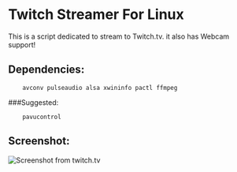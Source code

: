 Twitch Streamer For Linux
=========================

This is a script dedicated to stream to Twitch.tv. it also has Webcam support!

Dependencies:
-------------

        avconv pulseaudio alsa xwininfo pactl ffmpeg

###Suggested:

        pavucontrol

Screenshot:
-----------

![Screenshot from twitch.tv](https://raw.github.com/wargio/Twitch-Streamer-Linux/master/Screenshots/Screenshots.png
 "Screenshot from twitch.tv")
